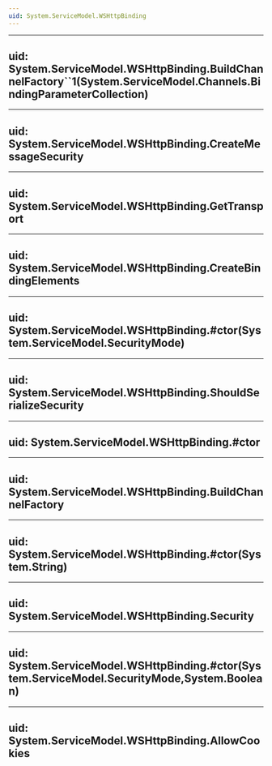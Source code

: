 ```yaml
---
uid: System.ServiceModel.WSHttpBinding
---
```


---
uid: System.ServiceModel.WSHttpBinding.BuildChannelFactory``1(System.ServiceModel.Channels.BindingParameterCollection)
---

---
uid: System.ServiceModel.WSHttpBinding.CreateMessageSecurity
---

---
uid: System.ServiceModel.WSHttpBinding.GetTransport
---

---
uid: System.ServiceModel.WSHttpBinding.CreateBindingElements
---

---
uid: System.ServiceModel.WSHttpBinding.#ctor(System.ServiceModel.SecurityMode)
---

---
uid: System.ServiceModel.WSHttpBinding.ShouldSerializeSecurity
---

---
uid: System.ServiceModel.WSHttpBinding.#ctor
---

---
uid: System.ServiceModel.WSHttpBinding.BuildChannelFactory
---

---
uid: System.ServiceModel.WSHttpBinding.#ctor(System.String)
---

---
uid: System.ServiceModel.WSHttpBinding.Security
---

---
uid: System.ServiceModel.WSHttpBinding.#ctor(System.ServiceModel.SecurityMode,System.Boolean)
---

---
uid: System.ServiceModel.WSHttpBinding.AllowCookies
---
